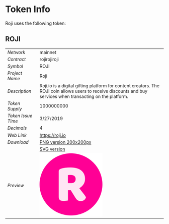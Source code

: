 # Token Info

Roji uses the following token:

## ROJI

|               |              |
| ------------- |--------------|
| *Network*     | mainnet      |
| *Contract*    | rojirojiroji |
| *Symbol*      | ROJI         |
| *Project Name*| Roji         |
| *Description* | Roji.io is a digital gifting platform for content creators. The ROJI coin allows users to receive discounts and buy services when transacting on the platform. |
| *Token Supply* | 1000000000|
| *Token Issue Time* | 3/27/2019|
| *Decimals*| 4|
| *Web Link*|https://roji.io|
| *Download*    | [PNG version 200x200px](./roji-200x200.png) |
|               | [SVG version](../blob/master/LICENSE) |
| *Preview*     |  ![Roji Symbol Image](./roji-200x200.png) |



